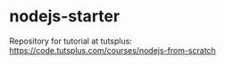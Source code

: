 # nodejs-starter

Repository for tutorial at tutsplus: https://code.tutsplus.com/courses/nodejs-from-scratch
